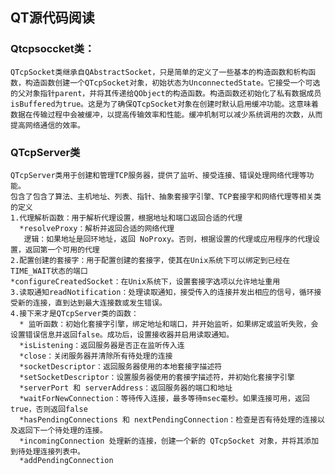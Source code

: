 ## QT源代码阅读

### Qtcpsoccket类：
    QTcpSocket类继承自QAbstractSocket，只是简单的定义了一些基本的构造函数和析构函数，构造函数创建一个QTcpSocket对象，初始状态为UnconnectedState。它接受一个可选的父对象指针parent，并将其传递给QObject的构造函数。构造函数还初始化了私有数据成员isBuffered为true。这是为了确保QTcpSocket对象在创建时默认启用缓冲功能。这意味着数据在传输过程中会被缓冲，以提高传输效率和性能。缓冲机制可以减少系统调用的次数，从而提高网络通信的效率。

### QTcpServer类
    QTcpServer类用于创建和管理TCP服务器，提供了监听、接受连接、错误处理网络代理等功能。
    包含了包含了算法、主机地址、列表、指针、抽象套接字引擎、TCP套接字和网络代理等相关类的定义
    1.代理解析函数：用于解析代理设置，根据地址和端口返回合适的代理
      *resolveProxy：解析并返回合适的网络代理
       逻辑：如果地址是回环地址，返回 NoProxy。否则，根据设置的代理或应用程序的代理设置，返回第一个可用的代理
    2.配置创建的套接字：用于配置创建的套接字，使其在Unix系统下可以绑定到已经在TIME_WAIT状态的端口
    *configureCreatedSocket：在Unix系统下，设置套接字选项以允许地址重用
    3.读取通知readNotification：处理读取通知，接受传入的连接并发出相应的信号，循环接受新的连接，直到达到最大连接数或发生错误。
    4.接下来才是QTcpServer类的函数：
      * 监听函数：初始化套接字引擎，绑定地址和端口，并开始监听，如果绑定或监听失败，会设置错误信息并返回false。成功后，设置接收器并启用读取通知。
      *isListening：返回服务器是否正在监听传入连
      *close：关闭服务器并清除所有待处理的连接
      *socketDescriptor：返回服务器使用的本地套接字描述符
      *setSocketDescriptor：设置服务器使用的套接字描述符，并初始化套接字引擎
      *serverPort 和 serverAddress：返回服务器的端口和地址
      *waitForNewConnection：等待传入连接，最多等待msec毫秒。如果连接可用，返回true，否则返回false
      *hasPendingConnections 和 nextPendingConnection：检查是否有待处理的连接以及返回下一个待处理的连接。
      *incomingConnection 处理新的连接，创建一个新的 QTcpSocket 对象，并将其添加到待处理连接列表中。
      *addPendingConnection 


 